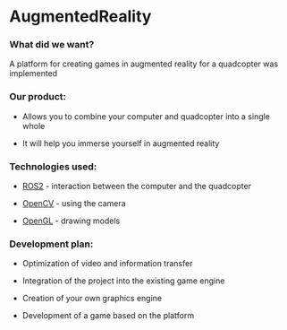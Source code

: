 # AugmentedReality

### What did we want? 

A platform for creating games in augmented reality for a quadcopter was implemented

### Our product:

* Allows you to combine your computer and quadcopter into a single whole

* It will help you immerse yourself in augmented reality

### Technologies used: 

* [ROS2](https://docs.ros.org/en/eloquent/index.html) - interaction between the computer and the quadcopter

* [OpenCV](https://opencv.org) - using the camera 

* [OpenGL](https://www.opengl.org) - drawing models

### Development plan: 

* Optimization of video and information transfer 

* Integration of the project into the existing game engine 

* Creation of your own graphics engine 

* Development of a game based on the platform
